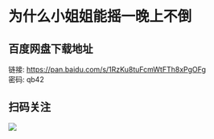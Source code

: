 # 为什么小姐姐能摇一晚上不倒

## 百度网盘下载地址

链接: https://pan.baidu.com/s/1RzKu8tuFcmWtFTh8xPgOFg  
密码: qb42

## 扫码关注
![](https://avatars3.githubusercontent.com/u/56642120?s=200&v=4)  

